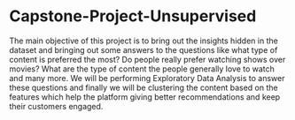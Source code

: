 # Capstone-Project-Unsupervised

The main objective of this project is to bring out the insights hidden in the dataset and bringing out some answers to the questions like what type of content is preferred the most? Do people really prefer watching shows over movies? What are the type of content the people generally love to watch and many more. We will be performing Exploratory Data Analysis to answer these questions and finally we will be clustering the content based on the features which help the platform giving better recommendations and keep their customers engaged.
